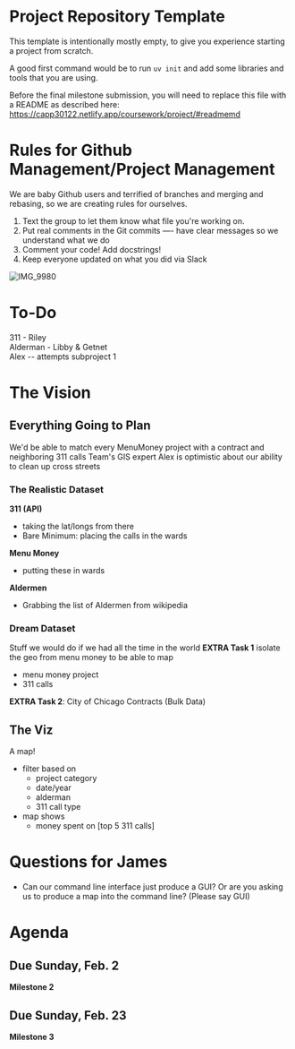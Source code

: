 # Project Repository Template

This template is intentionally mostly empty, to give you experience starting a project from scratch.

A good first command would be to run `uv init` and add some libraries and tools that you are using.

Before the final milestone submission, you will need to replace this file with a README as described here: https://capp30122.netlify.app/coursework/project/#readmemd

# Rules for Github Management/Project Management
We are baby Github users and terrified of branches and merging and rebasing, so we are creating rules for ourselves. 

1) Text the group to let them know what file you're working on.
2) Put real comments in the Git commits —- have clear messages so we understand what we do
3) Comment your code! Add docstrings!
4) Keep everyone updated on what you did via Slack

![IMG_9980](https://github.com/user-attachments/assets/c6018a58-75f5-4260-95c5-61dfded03614)

# To-Do
311 - Riley <br>
Alderman - Libby & Getnet <br>
Alex -- attempts subproject 1 <br>

# The Vision
## Everything Going to Plan
We'd be able to match every MenuMoney project with a contract and neighboring 311 calls
Team's GIS expert Alex is optimistic about our ability to clean up cross streets

### The Realistic Dataset
**311 (API)**
- taking the lat/longs from there
- Bare Minimum: placing the calls in the wards

**Menu Money**
- putting these in wards

**Aldermen**
- Grabbing the list of Aldermen from wikipedia 

### Dream Dataset
Stuff we would do if we had all the time in the world
**EXTRA Task 1** isolate the geo from menu money to be able to map
- menu money project
- 311 calls
  
**EXTRA Task 2**: City of Chicago Contracts (Bulk Data)

## The Viz
A map! <br>
- filter based on
  -  project category
  -  date/year
  -  alderman
  -  311 call type
- map shows
  - money spent on [top 5 311 calls]

# Questions for James
- Can our command line interface just produce a GUI? Or are you asking us to produce a map into the command line? (Please say GUI)

# Agenda
## Due Sunday, Feb. 2
**Milestone 2**

## Due Sunday, Feb. 23
**Milestone 3**
